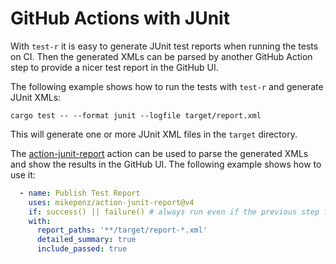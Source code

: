# GitHub Actions with JUnit

With `test-r` it is easy to generate JUnit test reports when running the tests on CI. Then the generated XMLs can be parsed by another GitHub Action step to provide a nicer test report in the GitHub UI.

The following example shows how to run the tests with `test-r` and generate JUnit XMLs:

```shell
cargo test -- --format junit --logfile target/report.xml
```

This will generate one or more JUnit XML files in the `target` directory.

The [action-junit-report](https://github.com/mikepenz/action-junit-report) action can be used to parse the generated XMLs and show the results in the GitHub UI. The following example shows how to use it:

```yaml
  - name: Publish Test Report
    uses: mikepenz/action-junit-report@v4
    if: success() || failure() # always run even if the previous step fails
    with:
      report_paths: '**/target/report-*.xml'
      detailed_summary: true
      include_passed: true
```

